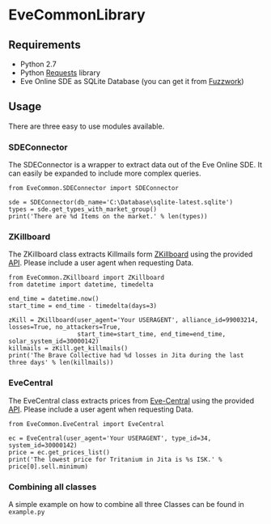 # EveCommonLibrary #

## Requirements ##

* Python 2.7
* Python [Requests](http://docs.python-requests.org/en/latest/) library
* Eve Online SDE as SQLite Database (you can get it from [Fuzzwork](https://www.fuzzwork.co.uk/))

## Usage ##

There are three easy to use modules available.

### SDEConnector ###

The SDEConnector is a wrapper to extract data out of the Eve Online SDE.
It can easily be expanded to include more complex queries.
```
from EveCommon.SDEConnector import SDEConnector

sde = SDEConnector(db_name='C:\Database\sqlite-latest.sqlite')
types = sde.get_types_with_market_group()
print('There are %d Items on the market.' % len(types))
```

### ZKillboard ###

The ZKillboard class extracts Killmails form [ZKillboard](https://zkillboard.com/) using the provided [API](https://neweden-dev.com/ZKillboard_API). Please include a user agent when requesting Data.

```
from EveCommon.ZKillboard import ZKillboard
from datetime import datetime, timedelta

end_time = datetime.now()
start_time = end_time - timedelta(days=3)

zKill = ZKillboard(user_agent='Your USERAGENT', alliance_id=99003214, losses=True, no_attackers=True,
                   start_time=start_time, end_time=end_time, solar_system_id=30000142)
killmails = zKill.get_killmails()
print('The Brave Collective had %d losses in Jita during the last three days' % len(killmails))
```

### EveCentral ###

The EveCentral class extracts prices from [Eve-Central](https://eve-central.com/) using the provided [API](https://eve-central.com/home/develop.html). Please include a user agent when requesting Data.

```
from EveCommon.EveCentral import EveCentral

ec = EveCentral(user_agent='Your USERAGENT', type_id=34, system_id=30000142)
price = ec.get_prices_list()
print('The lowest price for Tritanium in Jita is %s ISK.' % price[0].sell.minimum)
```

### Combining all classes ###

A simple example on how to combine all three Classes can be found in `example.py`